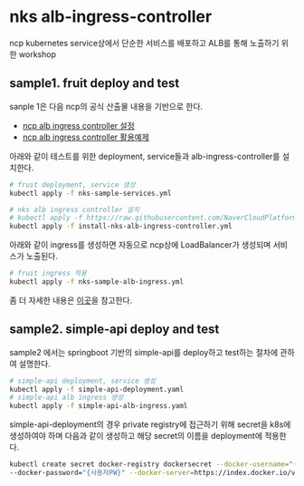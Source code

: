 # nks alb-ingress-controller

ncp kubernetes service상에서 단순한 서비스를 배포하고 ALB를 통해 노출하기 위한 workshop

## sample1. fruit deploy and test

sanple 1은 다음 ncp의 공식 산출물 내용을 기반으로 한다.

- [ncp alb ingress controller 설정](https://guide.ncloud-docs.com/docs/k8s-k8suse-albingress)
- [ncp alb ingress controller 활용예제](https://guide.ncloud-docs.com/docs/k8s-k8sexamples-albingress)

아래와 같이 테스트를 위한 deployment, service들과 alb-ingress-controller를 설치한다.

```bash
# fruit deployment, service 생성
kubectl apply -f nks-sample-services.yml

# nks alb ingress controller 설치
# kubectl apply -f https://raw.githubusercontent.com/NaverCloudPlatform/nks-alb-ingress-controller/main/docs/install/pub/install.yaml 과 동일
kubectl apply -f install-nks-alb-ingress-controller.yml
```
아래와 같이 ingress를 생성하면 자동으로 ncp상에 LoadBalancer가 생성되며 서비스가 노출된다.

```zsh
# fruit ingress 적용
kubectl apply -f nks-sample-alb-ingress.yml
```

좀 더 자세한 내용은 [이곳](https://osc-korea.atlassian.net/wiki/spaces/consulting/pages/685211651/nks+alb+ingress+controller)을 참고한다. 

## sample2. simple-api deploy and test

sample2 에서는 springboot 기반의 simple-api를 deploy하고 test하는 절차에 관하여 설명한다.

```zsh
# simple-api deployment, service 생성
kubectl apply -f simple-api-deployment.yaml
# simple-api alb ingress 생성
kubectl apply -f simple-api-alb-ingress.yaml
```
simple-api-deployment의 경우 private registry에 접근하기 위해 secret을 k8s에 생성하여야 하며 다음과 같이 생성하고 해당 secret의 이름을 deployment에 적용한다.

```zsh
kubectl create secret docker-registry dockersecret --docker-username="{사용자ID}" \
--docker-password="{사용자PW}" --docker-server=https://index.docker.io/v1/
```
